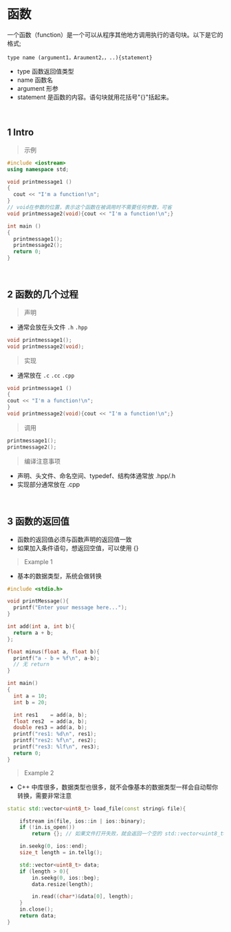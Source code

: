 
&emsp;
# 函数
一个函数（function）是一个可以从程序其他地方调用执行的语句块。以下是它的格式;
```
type name (argument1，Araument2，，..){statement}
```

- type 函数返回值类型
- name 函数名
- argument 形参
- statement 是函数的内容。语句块就用花括号"{}"括起来。

&emsp;
## 1 Intro

>示例
```c++
#include <iostream>
using namespace std;

void printmessage1 ()
{
  cout << "I'm a function!\n";
}
// void在参数的位置，表示这个函数在被调用时不需要任何参数，可省
void printmessage2(void){cout << "I'm a function!\n";}

int main ()
{
  printmessage1();
  printmessage2();
  return 0;
}
```
&emsp;
## 2 函数的几个过程
>声明
- 通常会放在头文件 `.h` `.hpp`
```cpp
void printmessage1();
void printmessage2(void);
```
>实现
- 通常放在 `.c` `.cc` `.cpp`
```cpp
void printmessage1 ()
{
cout << "I'm a function!\n";
}
void printmessage2(void){cout << "I'm a function!\n";}
```
>调用
```cpp
printmessage1();
printmessage2();
```
>编译注意事项
- 声明、头文件、命名空间、typedef、结构体通常放 .hpp/.h
- 实现部分通常放在 .cpp

&emsp;
## 3 函数的返回值
- 函数的返回值必须与函数声明的返回值一致
- 如果加入条件语句，想返回空值，可以使用 {}

>Example 1
- 基本的数据类型，系统会做转换
```c++
#include <stdio.h>

void printMessage(){
  printf("Enter your message here...");
}

int add(int a, int b){
  return a + b;
};

float minus(float a, float b){
  printf("a - b = %f\n", a-b);
  // 无 return
}

int main()
{
  int a = 10;
  int b = 20;

  int res1    = add(a, b);
  float res2  = add(a, b);
  double res3 = add(a, b);
  printf("res1: %d\n", res1);
  printf("res2: %f\n", res2);
  printf("res3: %lf\n", res3);
  return 0;
}
```

>Example 2
- C++ 中库很多，数据类型也很多，就不会像基本的数据类型一样会自动帮你转换，需要非常注意
```c++
static std::vector<uint8_t> load_file(const string& file){

    ifstream in(file, ios::in | ios::binary);
    if (!in.is_open())
        return {}; // 如果文件打开失败，就会返回一个空的 std::vector<uint8_t>

    in.seekg(0, ios::end);
    size_t length = in.tellg();

    std::vector<uint8_t> data;
    if (length > 0){
        in.seekg(0, ios::beg);
        data.resize(length);

        in.read((char*)&data[0], length);
    }
    in.close();
    return data;
}
```
